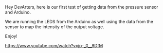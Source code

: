 Hey DevArters, here is our first test of getting data from the pressure sensor and Arduino.

We are running the LEDS from the Arduino as well using the data from the sensor to map the intensity of the output voltage.

Enjoy!

https://www.youtube.com/watch?v=jp-_0__8DfM
